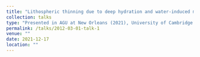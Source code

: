 ```yaml
---
title: "Lithospheric thinning due to deep hydration and water-induced mantle melting at oceanic transform plate boundaries"
collection: talks
type: "Presented in AGU at New Orleans (2021), University of Cambridge (2022), Chinese Academy of Geological Sciences (2022)"
permalink: /talks/2012-03-01-talk-1
venue: ""
date: 2021-12-17
location: ""
---
```

